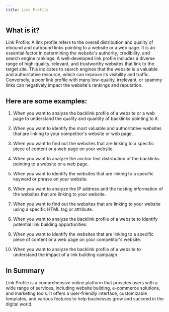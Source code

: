 ```yaml
---
title: Link Profile
---
```




## What is it?

Link Profile: A link profile refers to the overall distribution and quality of inbound and outbound links pointing to a website or a web page. It is an essential factor in determining the website's authority, credibility, and search engine rankings. A well-developed link profile includes a diverse range of high-quality, relevant, and trustworthy websites that link to the target site. This indicates to search engines that the website is a valuable and authoritative resource, which can improve its visibility and traffic. Conversely, a poor link profile with many low-quality, irrelevant, or spammy links can negatively impact the website's rankings and reputation.

## Here are some examples:

1. When you want to analyze the backlink profile of a website or a web page to understand the quality and quantity of backlinks pointing to it.

2. When you want to identify the most valuable and authoritative websites that are linking to your competitor's website or web page.

3. When you want to find out the websites that are linking to a specific piece of content or a web page on your website.

4. When you want to analyze the anchor text distribution of the backlinks pointing to a website or a web page.

5. When you want to identify the websites that are linking to a specific keyword or phrase on your website.

6. When you want to analyze the IP address and the hosting information of the websites that are linking to your website.

7. When you want to find out the websites that are linking to your website using a specific HTML tag or attribute.

8. When you want to analyze the backlink profile of a website to identify potential link building opportunities.

9. When you want to identify the websites that are linking to a specific piece of content or a web page on your competitor's website.

10. When you want to analyze the backlink profile of a website to understand the impact of a link building campaign.

## In Summary

Link Profile is a comprehensive online platform that provides users with a wide range of services, including website building, e-commerce solutions, and marketing tools. It offers a user-friendly interface, customizable templates, and various features to help businesses grow and succeed in the digital world.